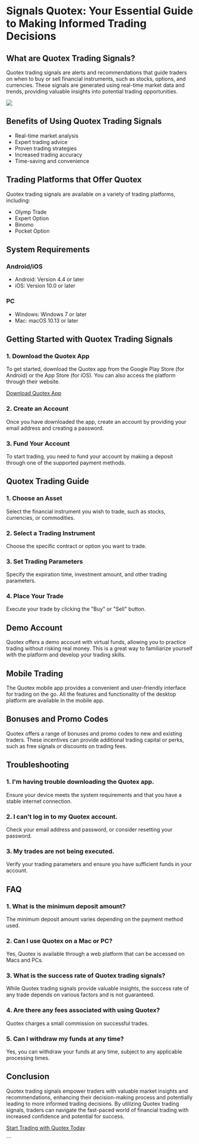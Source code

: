 # Signals Quotex: Your Essential Guide to Making Informed Trading Decisions

## What are Quotex Trading Signals?

Quotex trading signals are alerts and recommendations that guide traders
on when to buy or sell financial instruments, such as stocks, options,
and currencies. These signals are generated using real-time market data
and trends, providing valuable insights into potential trading
opportunities.

[![](https://static.quotex.io/files/8_en/300_250.jpg)](https://traff.sbs/brokerqxsignupf)

## Benefits of Using Quotex Trading Signals

-   Real-time market analysis
-   Expert trading advice
-   Proven trading strategies
-   Increased trading accuracy
-   Time-saving and convenience

## Trading Platforms that Offer Quotex

Quotex trading signals are available on a variety of trading platforms,
including:

-   Olymp Trade
-   Expert Option
-   Binomo
-   Pocket Option

## System Requirements




### Android/iOS

-   Android: Version 4.4 or later
-   iOS: Version 10.0 or later

### PC

-   Windows: Windows 7 or later
-   Mac: macOS 10.13 or later




## Getting Started with Quotex Trading Signals

### 1. Download the Quotex App

To get started, download the Quotex app from the Google Play Store (for
Android) or the App Store (for iOS). You can also access the platform
through their website.

[Download Quotex App](\%22https://traff.sbs/brokerqxsignup\%22)

### 2. Create an Account

Once you have downloaded the app, create an account by providing your
email address and creating a password.

### 3. Fund Your Account

To start trading, you need to fund your account by making a deposit
through one of the supported payment methods.

## Quotex Trading Guide




### 1. Choose an Asset

Select the financial instrument you wish to trade, such as stocks,
currencies, or commodities.

### 2. Select a Trading Instrument

Choose the specific contract or option you want to trade.

### 3. Set Trading Parameters

Specify the expiration time, investment amount, and other trading
parameters.

### 4. Place Your Trade

Execute your trade by clicking the "Buy" or "Sell" button.




## Demo Account

Quotex offers a demo account with virtual funds, allowing you to
practice trading without risking real money. This is a great way to
familiarize yourself with the platform and develop your trading skills.

## Mobile Trading

The Quotex mobile app provides a convenient and user-friendly interface
for trading on the go. All the features and functionality of the desktop
platform are available in the mobile app.

## Bonuses and Promo Codes

Quotex offers a range of bonuses and promo codes to new and existing
traders. These incentives can provide additional trading capital or
perks, such as free signals or discounts on trading fees.

## Troubleshooting




### 1. I\'m having trouble downloading the Quotex app.

Ensure your device meets the system requirements and that you have a
stable internet connection.

### 2. I can\'t log in to my Quotex account.

Check your email address and password, or consider resetting your
password.

### 3. My trades are not being executed.

Verify your trading parameters and ensure you have sufficient funds in
your account.




## FAQ




### 1. What is the minimum deposit amount?

The minimum deposit amount varies depending on the payment method used.

### 2. Can I use Quotex on a Mac or PC?

Yes, Quotex is available through a web platform that can be accessed on
Macs and PCs.

### 3. What is the success rate of Quotex trading signals?

While Quotex trading signals provide valuable insights, the success rate
of any trade depends on various factors and is not guaranteed.

### 4. Are there any fees associated with using Quotex?

Quotex charges a small commission on successful trades.

### 5. Can I withdraw my funds at any time?

Yes, you can withdraw your funds at any time, subject to any applicable
processing times.




## Conclusion

Quotex trading signals empower traders with valuable market insights and
recommendations, enhancing their decision-making process and potentially
leading to more informed trading decisions. By utilizing Quotex trading
signals, traders can navigate the fast-paced world of financial trading
with increased confidence and potential for success.

[Start Trading with Quotex
Today](\%22https://traff.sbs/brokerqxsignup\%22)

\`\`\`

